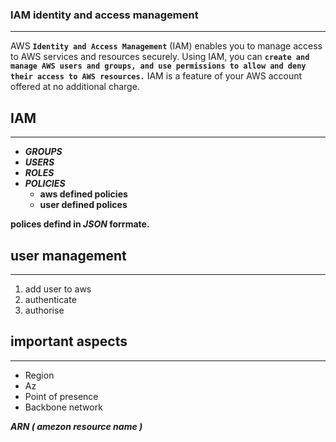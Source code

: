 ### **IAM identity and access management**  
---
AWS **`Identity and Access Management`** (IAM) enables you to manage access to AWS services and resources securely. Using IAM, you can **`create and manage AWS users and groups, and use permissions to allow and deny their access to AWS resources.`** IAM is a feature of your AWS account offered at no additional charge.  

## **IAM**  
---
-   ***GROUPS***
-   ***USERS***
-   ***ROLES***
-   ***POLICIES***  
    -   **aws defined policies**
    -   **user defined polices**  

**polices defind in _***JSON***_ forrmate.**  

## **user management**  

---
1.  add user to aws 
1.  authenticate 
1.  authorise  

## **important aspects**
---
-   Region
-   Az
-   Point of presence
-   Backbone network  

***ARN ( amezon resource name )***  